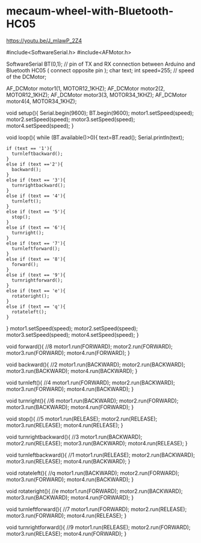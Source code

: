 # mecaum-wheel-with-Bluetooth-HC05
https://youtu.be/J_mIawP_2Z4

#include<SoftwareSerial.h>
#include<AFMotor.h>

SoftwareSerial BT(0,1); // pin of TX and RX connection between Arduino and Bluetooth HC05 ( connect opposite pin );
char text;
int speed=255; // speed of the DCMotor; 

AF_DCMotor motor1(1, MOTOR12_1KHZ); 
AF_DCMotor motor2(2, MOTOR12_1KHZ);
AF_DCMotor motor3(3, MOTOR34_1KHZ);
AF_DCMotor motor4(4, MOTOR34_1KHZ);

void setup(){
  Serial.begin(9600);
  BT.begin(9600);
  motor1.setSpeed(speed);
  motor2.setSpeed(speed);
  motor3.setSpeed(speed);
  motor4.setSpeed(speed);
}

void loop(){
  while (BT.available()>0){
      text=BT.read();
      Serial.println(text);

    if (text == '1'){
      turnleftbackward();
    }
    else if (text =='2'){
      backward();
    }
    else if (text == '3'){
      turnrightbackward();
    }
    else if (text == '4'){
      turnleft();
    }
    else if (text == '5'){
      stop();
    }
    else if (text == '6'){
      turnright();
    }
    else if (text == '7'){
      turnleftforward();
    }
    else if (text == '8'){
      forward();
    }
    else if (text == '9'){
      turnrightforward();
    }
    else if (text == 'e'){
      rotateright();
    }
    else if (text == 'q'){
      rotateleft();
    }
  }
    motor1.setSpeed(speed);
    motor2.setSpeed(speed);
    motor3.setSpeed(speed);
    motor4.setSpeed(speed);
}

void forward(){ //8
  motor1.run(FORWARD);
  motor2.run(FORWARD);
  motor3.run(FORWARD);
  motor4.run(FORWARD);
}

void backward(){ //2
  motor1.run(BACKWARD);
  motor2.run(BACKWARD);
  motor3.run(BACKWARD);
  motor4.run(BACKWARD);
}

void turnleft(){ //4
  motor1.run(FORWARD);
  motor2.run(BACKWARD);
  motor3.run(FORWARD);
  motor4.run(BACKWARD);
}

void turnright(){ //6
  motor1.run(BACKWARD);
  motor2.run(FORWARD);
  motor3.run(BACKWARD);
  motor4.run(FORWARD);
}

void stop(){ //5
  motor1.run(RELEASE);
  motor2.run(RELEASE);
  motor3.run(RELEASE);
  motor4.run(RELEASE);
}

void turnrightbackward(){ //3
  motor1.run(BACKWARD);
  motor2.run(RELEASE);
  motor3.run(BACKWARD);
  motor4.run(RELEASE);
}

void turnleftbackward(){ //1
  motor1.run(RELEASE);
  motor2.run(BACKWARD);
  motor3.run(RELEASE);
  motor4.run(BACKWARD);
}

void rotateleft(){ //q
  motor1.run(BACKWARD);
  motor2.run(FORWARD);
  motor3.run(FORWARD);
  motor4.run(BACKWARD);
}

void rotateright(){ //e
  motor1.run(FORWARD);
  motor2.run(BACKWARD);
  motor3.run(BACKWARD);
  motor4.run(FORWARD);
}

void turnleftforward(){ //7
  motor1.run(FORWARD);
  motor2.run(RELEASE);
  motor3.run(FORWARD);
  motor4.run(RELEASE);
}

void turnrightforward(){ //9
  motor1.run(RELEASE);
  motor2.run(FORWARD);
  motor3.run(RELEASE);
  motor4.run(FORWARD);
}
